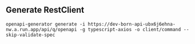 

## Generate RestClient

``` openapi-generator generate -i https://dev-born-api-ubx6j6ehna-nw.a.run.app/api/q/openapi -g typescript-axios -o client/command --skip-validate-spec ```